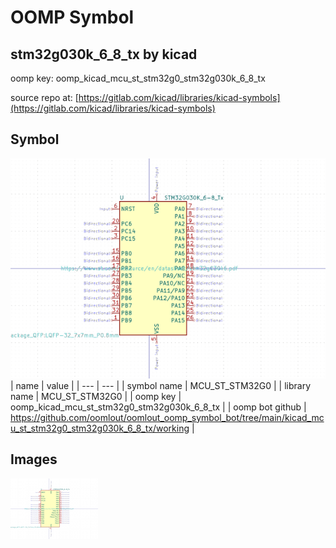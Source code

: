 # OOMP Symbol  
## stm32g030k_6_8_tx  by kicad  
  
oomp key: oomp_kicad_mcu_st_stm32g0_stm32g030k_6_8_tx  
  
source repo at: [https://gitlab.com/kicad/libraries/kicad-symbols](https://gitlab.com/kicad/libraries/kicad-symbols)  
## Symbol  
  
[![working.png](working_600.png)](working.png)  
| name | value | 
| --- | --- | 
| symbol name | MCU_ST_STM32G0 | 
| library name | MCU_ST_STM32G0 | 
| oomp key | oomp_kicad_mcu_st_stm32g0_stm32g030k_6_8_tx | 
| oomp bot github | https://github.com/oomlout/oomlout_oomp_symbol_bot/tree/main/kicad_mcu_st_stm32g0_stm32g030k_6_8_tx/working | 
## Images  
  
[![working.png](working_140.png)](working.png)  
